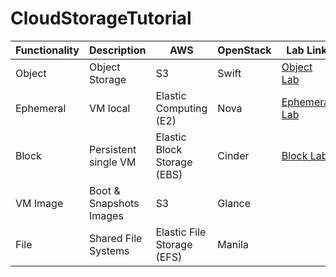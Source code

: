# CloudStorageTutorial



| Functionality  | Description              | AWS                           | OpenStack | Lab Link                                       |
| -------------- | -------------------------| ----------------------------- | --------- | ---------------------------------------------- |
| Object         | Object Storage           | S3                            | Swift     |<A HREF="ObjectStorage.md">Object Lab</A>       |
| Ephemeral      | VM local                 | Elastic Computing (E2)        | Nova      |<A HREF="EphemeralStorage.md">Ephemeral Lab</A> |
| Block          | Persistent single VM     | Elastic Block Storage (EBS)   | Cinder    |<A HREF="BlockStorage.md">Block Lab</A>         |
| VM Image       | Boot & Snapshots Images  | S3                            | Glance    |  |
| File           | Shared File Systems      | Elastic File Storage (EFS)    | Manila    |  |

